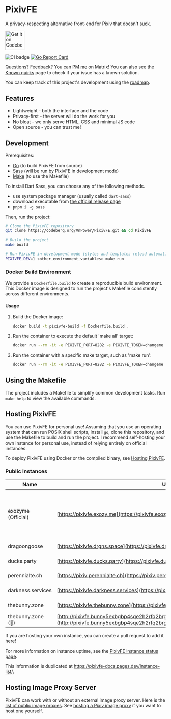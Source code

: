 # PixivFE

A privacy-respecting alternative front-end for Pixiv that doesn't suck.

<p>
<a href="https://codeberg.org/vnpower/pixivfe">
<img alt="Get it on Codeberg" src="https://get-it-on.codeberg.org/get-it-on-blue-on-white.png" height="60">
</a>
</p>

![CI badge](https://ci.codeberg.org/api/badges/12556/status.svg)
[![Go Report Card](https://goreportcard.com/badge/codeberg.org/vnpower/pixivfe/v2)](https://goreportcard.com/report/codeberg.org/vnpower/pixivfe)

Questions? Feedback? You can [PM me](https://matrix.to/#/@vnpower:eientei.org) on Matrix! You can also see the [Known quirks](https://pixivfe-docs.pages.dev/known-quirks/) page to check if your issue has a known solution.

You can keep track of this project's development using the [roadmap](doc/dev/general.md).

## Features

- Lightweight - both the interface and the code
- Privacy-first - the server will do the work for you
- No bloat - we only serve HTML, CSS and minimal JS code
- Open source - you can trust me!

## Development

Prerequisites:

- [Go](https://go.dev/doc/install) (to build PixivFE from source)
- [Sass](https://github.com/sass/dart-sass/) (will be run by PixivFE in development mode)
- [Make](https://www.gnu.org/software/make/) (to use the Makefile)

To install Dart Sass, you can choose any of the following methods.

- use system package manager (usually called `dart-sass`)
- download executable from [the official release page](https://github.com/sass/dart-sass/releases)
- `pnpm i -g sass`

Then, run the project:

```bash
# Clone the PixivFE repository
git clone https://codeberg.org/VnPower/PixivFE.git && cd PixivFE

# Build the project
make build

# Run PixivFE in development mode (styles and templates reload automatically)
PIXIVFE_DEV=1 <other_environment_variables> make run
```

### Docker Build Environment

We provide a `Dockerfile.build` to create a reproducible build environment. This Docker image is designed to run the project's Makefile consistently across different environments.

#### Usage

1. Build the Docker image:

   ```bash 
   docker build -t pixivfe-build -f Dockerfile.build .
   ```

2. Run the container to execute the default 'make all' target:

   ```bash
   docker run --rm -it -e PIXIVFE_PORT=8282 -e PIXIVFE_TOKEN=changeme -p 127.0.0.1:8282:8282 pixivfe-build  
   ```

3. Run the container with a specific make target, such as 'make run':

   ```bash
   docker run --rm -it -e PIXIVFE_PORT=8282 -e PIXIVFE_TOKEN=changeme -p 127.0.0.1:8282:8282 pixivfe-build run
   ```

## Using the Makefile

The project includes a Makefile to simplify common development tasks. Run `make help` to view the available commands.

## Hosting PixivFE

You can use PixivFE for personal use! Assuming that you use an operating system that can run POSIX shell scripts, install `go`, clone this repository, and use the Makefile to build and run the project.
I recommend self-hosting your own instance for personal use, instead of relying entirely on official instances.

To deploy PixivFE using Docker or the compiled binary, see [Hosting PixivFE](https://pixivfe-docs.pages.dev/hosting-pixivfe/).

### Public Instances

<!-- The current instance table is really wide; maybe there's a better way of formatting it without losing information?
The badges are also difficult to read on a small screen due to Codeberg shrinking the width of the columns -->

| Name              | URL                                             | Country | Cloudflare? | Observatory Grade                                                                                                                               | Status                                                                                                                                               |
|-------------------|-------------------------------------------------|---------|-------------|-------------------------------------------------------------------------------------------------------------------------------------------------|------------------------------------------------------------------------------------------------------------------------------------------------------|
| exozyme (Official)| [https://pixivfe.exozy.me](https://pixivfe.exozy.me) | US      | No          | [![Mozilla HTTP Observatory Grade](https://img.shields.io/mozilla-observatory/grade-score/pixivfe.exozy.me?label=)](https://observatory.mozilla.org/analyze/pixivfe.exozy.me) | ![Status](https://img.shields.io/website?url=https%3A%2F%2Fpixivfe.exozy.me&label=status)    |
| dragoongoose      | [https://pixivfe.drgns.space](https://pixivfe.drgns.space) | US      | No          | [![Mozilla HTTP Observatory Grade](https://img.shields.io/mozilla-observatory/grade-score/pixivfe.drgns.space?label=)](https://observatory.mozilla.org/analyze/pixivfe.drgns.space) | ![Status](https://img.shields.io/website?url=https%3A%2F%2Fpixivfe.drgns.space&label=status) |
| ducks.party       | [https://pixivfe.ducks.party](https://pixivfe.ducks.party) | NL      | No          | [![Mozilla HTTP Observatory Grade](https://img.shields.io/mozilla-observatory/grade-score/pixivfe.ducks.party?label=)](https://observatory.mozilla.org/analyze/pixivfe.ducks.party) | ![Status](https://img.shields.io/website?url=https%3A%2F%2Fpixivfe.ducks.party&label=status) |
| perennialte.ch    | [https://pixiv.perennialte.ch](https://pixiv.perennialte.ch) | AU      | No          | [![Mozilla HTTP Observatory Grade](https://img.shields.io/mozilla-observatory/grade-score/pixiv.perennialte.ch?label=)](https://observatory.mozilla.org/analyze/pixiv.perennialte.ch) | ![Status](https://img.shields.io/website?url=https%3A%2F%2Fpixiv.perennialte.ch&label=status)|
| darkness.services | [https://pixivfe.darkness.services](https://pixivfe.darkness.services) | US      | Yes         | [![Mozilla HTTP Observatory Grade](https://img.shields.io/mozilla-observatory/grade-score/pixivfe.darkness.services?label=)](https://observatory.mozilla.org/analyze/pixivfe.darkness.services) | ![Status](https://img.shields.io/website?url=https%3A%2F%2Fpixivfe.darkness.services&label=status) |
| thebunny.zone     | [https://pixivfe.thebunny.zone](https://pixivfe.thebunny.zone) | HR      | No         | [![Mozilla HTTP Observatory Grade](https://img.shields.io/mozilla-observatory/grade-score/pixivfe.thebunny.zone?label=)](https://observatory.mozilla.org/analyze/pixivfe.thebunny.zone) | ![Status](https://img.shields.io/website?url=https%3A%2F%2Fpixivfe.thebunny.zone&label=status) |
| thebunny.zone (🧅)| [http://pixivfe.bunny5exbgbp4sqe2h2rfq2brgrx3dhohdweonepzwfgumfyygb35wyd.onion](http://pixivfe.bunny5exbgbp4sqe2h2rfq2brgrx3dhohdweonepzwfgumfyygb35wyd.onion/) | HR      | No         | [![Mozilla HTTP Observatory Grade](https://img.shields.io/mozilla-observatory/grade-score/pixivfe.thebunny.zone?label=)](https://observatory.mozilla.org/analyze/pixivfe.thebunny.zone) | ![Status](https://img.shields.io/website?url=https%3A%2F%2Fpixivfe.thebunny.zone&label=status) |

If you are hosting your own instance, you can create a pull request to add it here!

For more information on instance uptime, see the [PixivFE instance status page](https://stats.uptimerobot.com/FbEGewWlbX).

This information is duplicated at https://pixivfe-docs.pages.dev/instance-list/.

## Hosting Image Proxy Server

PixivFE can work with or without an external image proxy server. Here is the [list of public image proxies](https://pixivfe-docs.pages.dev/public-image-proxies/).
See [hosting a Pixiv image proxy](https://pixivfe-docs.pages.dev/hosting-image-proxy-server/) if you want to host one yourself.
